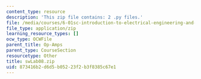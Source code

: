 ```yaml
---
content_type: resource
description: 'This zip file contains: 2 .py files.'
file: /media/courses/6-01sc-introduction-to-electrical-engineering-and-computer-science-i-spring-2011/873416b2d6d5b05223f2b3f8385c67e1_swLab08.zip
file_type: application/zip
learning_resource_types: []
ocw_type: OCWFile
parent_title: Op-Amps
parent_type: CourseSection
resourcetype: Other
title: swLab08.zip
uid: 873416b2-d6d5-b052-23f2-b3f8385c67e1
---
```

